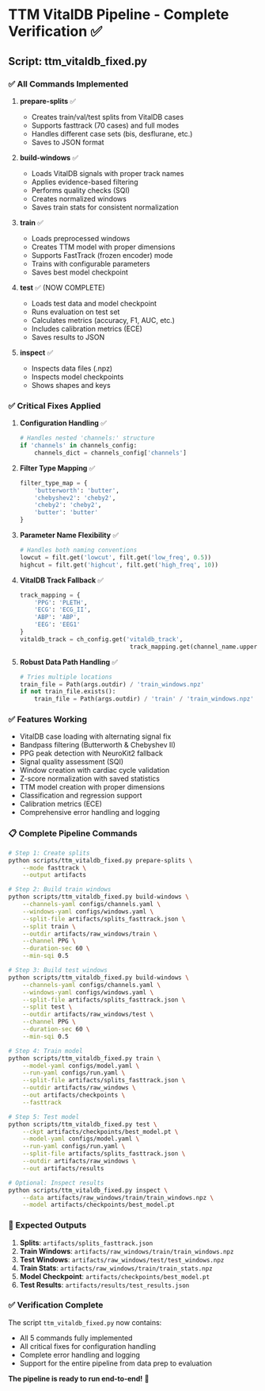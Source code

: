 # TTM VitalDB Pipeline - Complete Verification ✅

## Script: ttm_vitaldb_fixed.py

### ✅ All Commands Implemented

1. **prepare-splits** ✅
   - Creates train/val/test splits from VitalDB cases
   - Supports fasttrack (70 cases) and full modes
   - Handles different case sets (bis, desflurane, etc.)
   - Saves to JSON format

2. **build-windows** ✅ 
   - Loads VitalDB signals with proper track names
   - Applies evidence-based filtering
   - Performs quality checks (SQI)
   - Creates normalized windows
   - Saves train stats for consistent normalization

3. **train** ✅
   - Loads preprocessed windows
   - Creates TTM model with proper dimensions
   - Supports FastTrack (frozen encoder) mode
   - Trains with configurable parameters
   - Saves best model checkpoint

4. **test** ✅ (NOW COMPLETE)
   - Loads test data and model checkpoint
   - Runs evaluation on test set
   - Calculates metrics (accuracy, F1, AUC, etc.)
   - Includes calibration metrics (ECE)
   - Saves results to JSON

5. **inspect** ✅
   - Inspects data files (.npz)
   - Inspects model checkpoints
   - Shows shapes and keys

### ✅ Critical Fixes Applied

1. **Configuration Handling** ✅
   ```python
   # Handles nested 'channels:' structure
   if 'channels' in channels_config:
       channels_dict = channels_config['channels']
   ```

2. **Filter Type Mapping** ✅
   ```python
   filter_type_map = {
       'butterworth': 'butter',
       'chebyshev2': 'cheby2',
       'cheby2': 'cheby2',
       'butter': 'butter'
   }
   ```

3. **Parameter Name Flexibility** ✅
   ```python
   # Handles both naming conventions
   lowcut = filt.get('lowcut', filt.get('low_freq', 0.5))
   highcut = filt.get('highcut', filt.get('high_freq', 10))
   ```

4. **VitalDB Track Fallback** ✅
   ```python
   track_mapping = {
       'PPG': 'PLETH',
       'ECG': 'ECG_II',
       'ABP': 'ABP',
       'EEG': 'EEG1'
   }
   vitaldb_track = ch_config.get('vitaldb_track', 
                                  track_mapping.get(channel_name.upper(), 'PLETH'))
   ```

5. **Robust Data Path Handling** ✅
   ```python
   # Tries multiple locations
   train_file = Path(args.outdir) / 'train_windows.npz'
   if not train_file.exists():
       train_file = Path(args.outdir) / 'train' / 'train_windows.npz'
   ```

### ✅ Features Working

- VitalDB case loading with alternating signal fix
- Bandpass filtering (Butterworth & Chebyshev II)
- PPG peak detection with NeuroKit2 fallback
- Signal quality assessment (SQI)
- Window creation with cardiac cycle validation
- Z-score normalization with saved statistics
- TTM model creation with proper dimensions
- Classification and regression support
- Calibration metrics (ECE)
- Comprehensive error handling and logging

### 📋 Complete Pipeline Commands

```bash
# Step 1: Create splits
python scripts/ttm_vitaldb_fixed.py prepare-splits \
    --mode fasttrack \
    --output artifacts

# Step 2: Build train windows
python scripts/ttm_vitaldb_fixed.py build-windows \
    --channels-yaml configs/channels.yaml \
    --windows-yaml configs/windows.yaml \
    --split-file artifacts/splits_fasttrack.json \
    --split train \
    --outdir artifacts/raw_windows/train \
    --channel PPG \
    --duration-sec 60 \
    --min-sqi 0.5

# Step 3: Build test windows
python scripts/ttm_vitaldb_fixed.py build-windows \
    --channels-yaml configs/channels.yaml \
    --windows-yaml configs/windows.yaml \
    --split-file artifacts/splits_fasttrack.json \
    --split test \
    --outdir artifacts/raw_windows/test \
    --channel PPG \
    --duration-sec 60 \
    --min-sqi 0.5

# Step 4: Train model
python scripts/ttm_vitaldb_fixed.py train \
    --model-yaml configs/model.yaml \
    --run-yaml configs/run.yaml \
    --split-file artifacts/splits_fasttrack.json \
    --outdir artifacts/raw_windows \
    --out artifacts/checkpoints \
    --fasttrack

# Step 5: Test model
python scripts/ttm_vitaldb_fixed.py test \
    --ckpt artifacts/checkpoints/best_model.pt \
    --model-yaml configs/model.yaml \
    --run-yaml configs/run.yaml \
    --split-file artifacts/splits_fasttrack.json \
    --outdir artifacts/raw_windows \
    --out artifacts/results

# Optional: Inspect results
python scripts/ttm_vitaldb_fixed.py inspect \
    --data artifacts/raw_windows/train/train_windows.npz \
    --model artifacts/checkpoints/best_model.pt
```

### 🎯 Expected Outputs

1. **Splits**: `artifacts/splits_fasttrack.json`
2. **Train Windows**: `artifacts/raw_windows/train/train_windows.npz`
3. **Test Windows**: `artifacts/raw_windows/test/test_windows.npz` 
4. **Train Stats**: `artifacts/raw_windows/train/train_stats.npz`
5. **Model Checkpoint**: `artifacts/checkpoints/best_model.pt`
6. **Test Results**: `artifacts/results/test_results.json`

### ✅ Verification Complete

The script `ttm_vitaldb_fixed.py` now contains:
- All 5 commands fully implemented
- All critical fixes for configuration handling
- Complete error handling and logging
- Support for the entire pipeline from data prep to evaluation

**The pipeline is ready to run end-to-end!** 🚀
